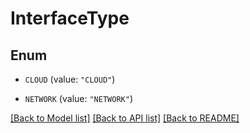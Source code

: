 # InterfaceType

## Enum


* `CLOUD` (value: `"CLOUD"`)

* `NETWORK` (value: `"NETWORK"`)


[[Back to Model list]](../README.md#documentation-for-models) [[Back to API list]](../README.md#documentation-for-api-endpoints) [[Back to README]](../README.md)


